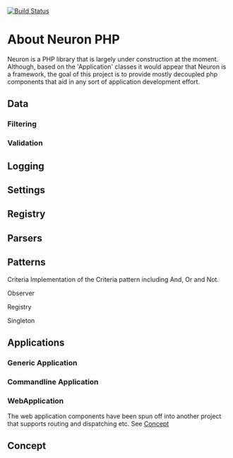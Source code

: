 [![Build Status](https://travis-ci.org/clearidea/neuron.svg?branch=master)](https://travis-ci.org/clearidea/neuron)

# About Neuron PHP

Neuron is a PHP library that is largely under construction at the moment.
Although, based on the 'Application' classes it would appear that Neuron is a framework, the goal of this project
is to provide mostly decoupled php components that aid in any sort of application development effort.

## Data
### Filtering
### Validation
 
## Logging

## Settings

## Registry

## Parsers

## Patterns

Criteria
Implementation of the Criteria pattern including And, Or and Not.

Observer

Registry

Singleton


## Applications

### Generic Application

### Commandline Application

### WebApplication

The web application components have been spun off into another project that supports routing and dispatching etc.
See [Concept](http://www.github.com/clearidea/concept)

## Concept
